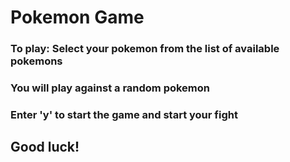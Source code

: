 # Pokemon Game

### To play: Select your pokemon from the list of available pokemons
### You will play against a random pokemon
### Enter 'y' to start the game and start your fight

## Good luck!
